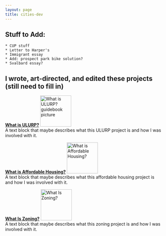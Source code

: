 ```yaml
---
layout: page
title: cities-dev
---
```




## Stuff to Add: 
	* CUP stuff
	* Letter to Harper's
	* Immigrant essay
	* Add: prospect park bike solution?
	* Svalbard essay?


## I wrote, art-directed, and edited these projects (still need to fill in)

**[What is ULURP?](http://welcometocup.org/Store?product_id=203)**
<img width="100" alt="What is ULURP? guidebook picture" src="http://welcometocup.org/image_columns/0009/2619/guidebook-3d-2_433.jpg"><br />
A text block that maybe describes what this ULURP project is and how I was involved with it. 


**[What is Affordable Housing?](http://welcometocup.org/Store?product_id=16)**
<img height="100" alt="What is Affordable Housing?" src="http://welcometocup.org/image_columns/0003/3593/what_is_affordable_housing_profile_520.jpg"><br />
A text block that maybe describes what this affordable housing project is and how I was involved with it. 


**[What Is Zoning?](http://welcometocup.org/Store?product_id=64)**
<img height="100" alt="What Is Zoning?" src="http://welcometocup.org/image_columns/0003/2482/what_is_zoning_book_side_519.jpg"><br />
A text block that maybe describes what this zoning project is and how I was involved with it. 



[//]: # (pandoc md has a syntax for controlling image size in pure md, but github doesnt. So you have to use the inserted url img tag. Same deal if you want to center stuff you need to use the center tag.)


